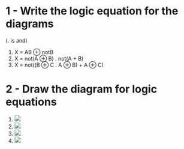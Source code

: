 # 1 - Write the logic equation for the diagrams
(. is and)
1. X = AB ⊕ notB
2. X = not(A ⊕ B) . not(A + B)
3. X = not((B ⊕ C . A ⊕ B) + A ⊕ C)

# 2 - Draw the diagram for logic equations
1. ![](https://i.imgur.com/jC3WNXo.png)
2. ![](https://i.imgur.com/IKVVTto.png)
3. ![](https://i.imgur.com/ExbRTZl.png)
4. ![](https://i.imgur.com/Q120NZe.png)
